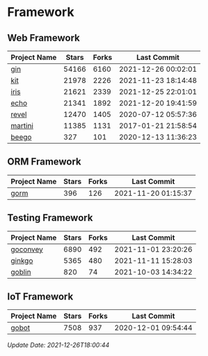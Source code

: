 # Framework

## Web Framework
| Project Name | Stars | Forks | Last Commit |
| ------------ | ----- | ----- | ----------- |
| [gin](https://github.com/gin-gonic/gin) | 54166 | 6160 | 2021-12-26 00:02:01 |
| [kit](https://github.com/go-kit/kit) | 21978 | 2226 | 2021-11-23 18:14:48 |
| [iris](https://github.com/kataras/iris) | 21621 | 2339 | 2021-12-25 22:01:01 |
| [echo](https://github.com/labstack/echo) | 21341 | 1892 | 2021-12-20 19:41:59 |
| [revel](https://github.com/revel/revel) | 12470 | 1405 | 2020-07-12 05:57:36 |
| [martini](https://github.com/go-martini/martini) | 11385 | 1131 | 2017-01-21 21:58:54 |
| [beego](https://github.com/astaxie/beego) | 327 | 101 | 2020-12-13 11:36:23 |

## ORM Framework
| Project Name | Stars | Forks | Last Commit |
| ------------ | ----- | ----- | ----------- |
| [gorm](https://github.com/jinzhu/gorm) | 396 | 126 | 2021-11-20 01:15:37 |

## Testing Framework
| Project Name | Stars | Forks | Last Commit |
| ------------ | ----- | ----- | ----------- |
| [goconvey](https://github.com/smartystreets/goconvey) | 6890 | 492 | 2021-11-01 23:20:26 |
| [ginkgo](https://github.com/onsi/ginkgo) | 5365 | 480 | 2021-11-11 15:28:03 |
| [goblin](https://github.com/franela/goblin) | 820 | 74 | 2021-10-03 14:34:22 |

## IoT Framework
| Project Name | Stars | Forks | Last Commit |
| ------------ | ----- | ----- | ----------- |
| [gobot](https://github.com/hybridgroup/gobot) | 7508 | 937 | 2020-12-01 09:54:44 |

*Update Date: 2021-12-26T18:00:44*